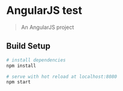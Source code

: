 # AngularJS test
> An AngularJS project

## Build Setup

``` bash
# install dependencies
npm install

# serve with hot reload at localhost:8080
npm start
```